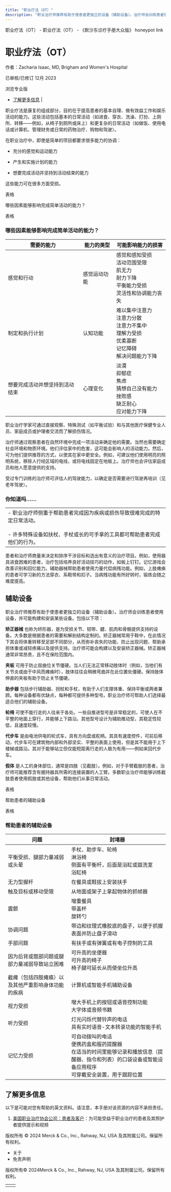 ```yaml
---
title: "职业疗法（OT）"
description: "职业治疗师推荐有助于使患者更独立的设备（辅助设备）。治疗师会训练患者使用设备，并可能构建和安装某些设备。包括以下项："
---
```


﻿职业疗法（OT） - 职业疗法（OT） - 《默沙东诊疗手册大众版》 honeypot link

# 职业疗法（OT）

作者：Zacharia Isaac, MD, Brigham and Women's Hospital

已审核/已修订 12月 2023

浏览专业版

- [了解更多信息](#了解更多信息_v34421028_zh) \|

职业疗法是康复的组成部分，目的在于提高患者的基本自理、做有效益工作和娱乐活动的能力。这些活动包括基本的日常活动（如进食、穿衣、洗澡、打扮、上厕所、转移——例如，从椅子到厕所或床上）和更复杂的日常活动（如做饭、使用电话或计算机、管理财务或日常的药物治疗、购物和驾驶）。

在职业治疗中，即使是简单的项目都要求很多能力的协调：

- 充分的感觉和运动能力

- 产生和实施计划的能力

- 想要完成活动并坚持到活动结束的能力


这些能力可在很多方面受损。

表格

哪些因素能够影响完成简单活动的能力？

表格

### 哪些因素能够影响完成简单活动的能力？

| 需要的能力 | 能力的类型 | 可能影响能力的损害 |
| --- | --- | --- |
| 感觉和行动 | 感觉运动功能 | 感觉和感知受损<br>活动范围受限<br>肌无力<br>耐力下降<br>平衡能力受损<br>灵活性和协调能力丧失 |
| 制定和执行计划 | 认知功能 | 难以集中注意力<br>注意力分散<br>注意力不集中<br>理解力受损<br>优柔寡断<br>记忆障碍<br>解决问题能力下降 |
| 想要完成活动并想坚持到活动结束 | 心理变化 | 淡漠<br>抑郁症<br>焦虑<br>猜想自己没有能力<br>挫败感<br>缺乏耐心<br>应对能力下降 |

职业治疗学家可通过直接观察、特殊测试（如平衡试验）和与其他医疗保健专业人员、家庭成员或护理者交流而了解损伤情况。

治疗师通过观察患者在自然环境中完成一项活动来确定他的需要。当然也需要确定社会环境和物质环境。他们评估家中的危害，这可能会影响人的活动能力。然后，可为他们提供推荐的方式，以使其在家中更安全。例如，可建议他们使用明亮的照明系统，移除人行经区域的电线，或将电线固定在地板上。治疗师也会评估家庭成员和他人愿意提供的支持。

受过专门训练的治疗师可评估人的驾驶能力，以确定是否需要进行驾驶再培训（见老年驾驶）。

### 你知道吗……

|     |
| --- |
| - 职业治疗师侧重于帮助患者完成因为疾病或损伤导致很难完成的特定日常活动。<br>  <br>- 许多特殊设备如扶杖、手杖或长的可手拿的工具都可帮助患者完成他们的行为。 |

患者和治疗师商量来决定和排序干涉目标和选出有意义的治疗项目。例如，使用器具进食困难的患者，治疗包括培养良好活动技巧的动作，如板上钉钉。记忆游戏会改善识别和回忆能力。辅助器械帮助患者使用力量代偿病残功能。例如，上肢瘫痪的患者可学习新的方法穿衣、系鞋带和扣子。当病残功能有所好转时，锻炼会随之难度提高。

## 辅助设备

职业治疗师推荐有助于使患者更独立的设备（辅助设备）。治疗师会训练患者使用设备，并可能构建和安装某些设备。包括以下项：

**矫正器械** 也称为矫形器，是为受损关节、韧带、腱、肌肉和骨骼提供支持的设备。大多数是根据患者的需要和解剖结构定制的。矫正器械常用于鞋中，在此情况下其会将体重转移至足部不同部分，从而弥补丧失的功能、防止出现问题、帮助承担体重或减轻疼痛以及提供支持。治疗师可能会构建以及安装矫正器械。矫正器械通常非常昂贵，且不在保险范围内。

**夹板** 可用于防止屈曲位关节僵硬。当人们无法正常移动肢体时（例如，当他们有关节炎或由于中风而瘫痪时），肢体往往会稍微弯曲并在此位置处僵硬。保持肢体伸直的夹板有助于防止关节僵硬。

**助步器** 包括步行辅助器、拐杖和手杖，有助于人们支撑体重、保持平衡或两者兼顾。每种设备都有优缺点，每种都可提供多种型号。职业治疗师可帮助人们选择最适合他们的辅助设备。

**轮椅** 可使不能行走的人往来于各处。一些自推进型号是非常稳定的，可使人在不平整的地面上穿行，并能够上下路沿。其他型号设计为辅助推动型，其稳定性较低，且速度较慢。

**代步车** 是由电池供电的轮式车，具有方向盘或舵柄。其具有速度控件，可前后移动，代步车可在建筑物内部和外部坚实、平整的表面上使用，但是其不能用于上下楼梯或路沿。其对于能够站立但仅能短距离行走的人极为有用——例如来回代步车。

**假体** 是人工的身体部位，通常是四肢（见截肢）。例如，对于手臂截肢的患者，治疗师可能推荐含有握持器具所需的连接装置的人工臂。多数职业治疗师能够训练截肢患者使用假肢或其他设备，帮助他们从事日常活动。

表格

帮助患者的辅助设备

表格

### 帮助患者的辅助设备

| 问题 | 封堵器 |
| --- | --- |
| 平衡受损、腿部力量减弱或头晕 | 手杖、助步车、轮椅<br>淋浴椅 <br>侧面有平衡杆，后面是浴缸或盥洗室<br>浴缸椅 |
| 无力型握杆 | 在餐具或鞋拔上安装扶手 |
| 触及目标或移动受限 | 从地面或架子上拿起物体的抓帧器 |
| 震颤 | 增重餐具<br>带盖杯<br>旋转勺 |
| 协调问题 | 带边和纹理式橡胶底的盘子，以便于抓握表面并防止盘子滑动 |
| 手部问题 | 有扶手或有弹簧或有电子控制的工具 |
| 因为后背或髋部问题或腿部力量减弱导致站立困难 | 可升高的坐便器<br>可升高的椅子<br>椅子腿可延长从而使坐位升高 |
| 截瘫（包括四肢瘫痪）以及其他严重影响身体功能的疾病 | 计算机或智能手机辅助设备 |
| 视力受损 | 增大手机上的按钮或语音控制功能<br>大字体或音频书籍 |
| 听力受损 | 灯光闪烁代替铃声的电话<br>具有实时语音-文本转录功能的智能手机 |
| 记忆力受损 | 可自动拨叫的电话<br>便携药盒和服药提醒器<br>在适当的时间里能够记录和播放信息（提醒器、指令和列表）的口袋设备或智能设备应用程序<br>可穿戴安全装置，用于跟踪位置 |

## 了解更多信息

以下是可能对您有帮助的英文资料。请注意，本手册对该资源的内容不承担责任。

1. [美国职业治疗协会公司：患者及客户](https://www.aota.org/About-Occupational-Therapy/Patients-Clients.aspx)：为可能受益于职业治疗的患者及其照护者提供提示和视频




版权所有 © 2024
Merck & Co., Inc., Rahway, NJ, USA 及其附属公司。保留所有权利。

- 关于
- 免责声明

版权所有© 2024Merck & Co., Inc., Rahway, NJ, USA 及其附属公司。保留所有权利。

|     |     |
| --- | --- |
|  |  |